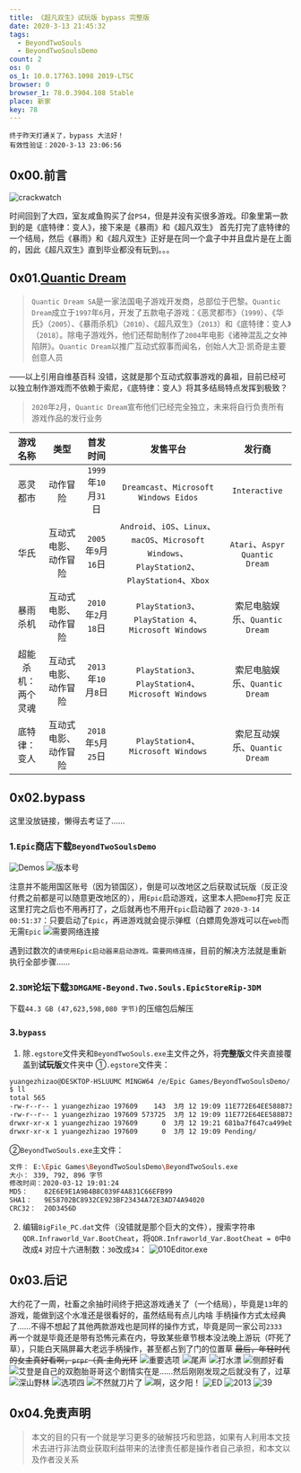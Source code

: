```yaml
---
title: 《超凡双生》试玩版 bypass 完整版
date: 2020-3-13 21:45:32
tags:
  - BeyondTwoSouls
  - BeyondTwoSoulsDemo
count: 2
os: 0
os_1: 10.0.17763.1098 2019-LTSC
browser: 0
browser_1: 78.0.3904.108 Stable
place: 新家
key: 78
---
```

    终于昨天打通关了，bypass 大法好！
    有效性验证：2020-3-13 23:06:56
<!-- more -->
## 0x00.前言
![crackwatch](https://i1.yuangezhizao.cn/Win-10/20200313231706.jpg!webp)

时间回到了大四，室友咸鱼购买了台`PS4`，但是并没有买很多游戏。印象里第一款到的是《底特律：变人》，接下来是《暴雨》和《超凡双生》
首先打完了底特律的一个结局，然后《暴雨》和《超凡双生》正好是在同一个盒子中并且盘片是在上面的，因此《超凡双生》直到毕业都没有玩到。。。

## 0x01.[Quantic Dream](https://zh.wikipedia.org/zh-hans/Quantic_Dream)
> `Quantic Dream SA`是一家法国电子游戏开发商，总部位于巴黎。`Quantic Dream`成立于`1997`年`6`月，开发了五款电子游戏：《恶灵都市》（`1999`）、《华氏》（`2005`）、《暴雨杀机》（`2010`）、《超凡双生》（`2013`）和《底特律：变人》（`2018`）。除电子游戏外，他们还帮助制作了`2004`年电影《诸神混乱之女神陷阱》。`Quantic Dream`以推广互动式叙事而闻名，创始人大卫·凯奇是主要创意人员

——以上引用自维基百科
没错，这就是那个互动式叙事游戏的鼻祖，目前已经可以独立制作游戏而不依赖于索尼，《底特律：变人》将其多结局特点发挥到极致？

> `2020`年`2`月，`Quantic Dream`宣布他们已经完全独立，未来将自行负责所有游戏作品的发行业务

游戏名称 | 类型 | 首发时间 | 发售平台 | 发行商
:---: | :---: | :---: | :---: | :---:
恶灵都市 | 动作冒险 | `1999`年`10`月`31`日 | `Dreamcast`、`Microsoft Windows Eidos` | `Interactive`
华氏 | 互动式电影、动作冒险 | `2005`年`9`月`16`日 | `Android`、`iOS`、`Linux`、`macOS`、`Microsoft Windows`、`PlayStation2`、`PlayStation4`、`Xbox` | `Atari`、`Aspyr Quantic Dream`
暴雨杀机 | 互动式电影、动作冒险 | `2010`年`2`月`18`日 | `PlayStation3`、`PlayStation 4`、`Microsoft Windows` | 索尼电脑娱乐、`Quantic Dream`
超能杀机：两个灵魂 | 互动式电影、动作冒险 | `2013`年`10`月`8`日 | `PlayStation3`、`PlayStation4`、`Microsoft Windows` | 索尼电脑娱乐、`Quantic Dream`
底特律：变人 | 互动式电影、动作冒险 | `2018`年`5`月`25`日 | `PlayStation4`、`Microsoft Windows` | 索尼互动娱乐、`Quantic Dream`

## 0x02.bypass
这里没放链接，懒得去考证了……
### 1.`Epic`商店下载`BeyondTwoSoulsDemo`
![Demos](https://i1.yuangezhizao.cn/Win-10/20200314010017.jpg!webp)
![版本号](https://i1.yuangezhizao.cn/Win-10/20200314010632.jpg!webp)

注意并不能用国区账号（因为锁国区），倒是可以改地区之后获取试玩版（反正没付费之前都是可以随意更改地区的），用`Epic`启动游戏，这里本人把`Demo`打完
反正这里打完之后也不用再打了，之后就再也不用开`Epic`启动器了
`2020-3-14 00:51:37`：只要启动了`Epic`，再进游戏就会提示弹框（白嫖周免游戏可以在`web`而无需`Epic`
![需要网络连接](https://i1.yuangezhizao.cn/Win-10/20200314005433.jpg!webp)

遇到过数次的`请使用Epic启动器来启动游戏。需要网络连接`，目前的解决方法就是重新执行全部步骤……

### 2.`3DM`论坛下载`3DMGAME-Beyond.Two.Souls.EpicStoreRip-3DM`
下载`44.3 GB (47,623,598,080 字节)`的压缩包后解压

### 3.`bypass`
1. 除`.egstore`文件夹和`BeyondTwoSouls.exe`主文件之外，将**完整版**文件夹直接覆盖到**试玩版**文件夹中
①`.egstore`文件夹：
``` bash
yuangezhizao@DESKTOP-HSLUUMC MINGW64 /e/Epic Games/BeyondTwoSoulsDemo/.egstore
$ ll
total 565
-rw-r--r-- 1 yuangezhizao 197609    143  3月 12 19:09 11E772E64EE588B73344E2B75B606D88.mancpn
-rw-r--r-- 1 yuangezhizao 197609 573725  3月 12 19:09 11E772E64EE588B73344E2B75B606D88.manifest
drwxr-xr-x 1 yuangezhizao 197609      0  3月 12 19:21 681ba7f647ca499eb998e053adaa0fef/
drwxr-xr-x 1 yuangezhizao 197609      0  3月 12 19:09 Pending/
```
②`BeyondTwoSouls.exe`主文件：
``` bash
文件：	E:\Epic Games\BeyondTwoSoulsDemo\BeyondTwoSouls.exe
大小：	339, 792, 896 字节
修改时间：2020-03-12 19:01:24
MD5：	82E6E9E1A9B4B8C039F4A831C66EFB99
SHA1：	9E58702BC8932CE923BF23434A72E3AD74A94020
CRC32：	20D3456D
```
2. 编辑`BigFile_PC.dat`文件（没错就是那个巨大的文件），搜索字符串`QDR.Infraworld_Var.BootCheat`，将`QDR.Infraworld_Var.BootCheat = 0`中`0`改成`4`
对应十六进制数：`30`改成`34`：
![010Editor.exe](https://i1.yuangezhizao.cn/Win-10/20200313222920.jpg!webp)

## 0x03.后记
大约花了一周，社畜之余抽时间终于把这游戏通关了（一个结局），毕竟是`13`年的游戏，能做到这个水准还是很看好的，虽然结局有点儿内啥
手柄操作方式太经典了……不得不想起了其他两款游戏也是同样的操作方式，毕竟是同一家公司`2333`
再一个就是毕竟还是带有恐怖元素在内，导致某些章节根本没法晚上游玩（吓死了草），只能白天隔屏幕大老远手柄操作，甚至都占到了门的位置草
~~最后，年轻时代的女主真好看啊，`prpr`（真·主角光环~~
![重要选项](https://i1.yuangezhizao.cn/Win-10/20200313225446.jpg!webp)
![尾声](https://i1.yuangezhizao.cn/Win-10/20200313225435.jpg!webp)
![打水漂](https://i1.yuangezhizao.cn/Win-10/20200313225445.jpg!webp)
![侧颜好看](https://i1.yuangezhizao.cn/Win-10/20200313225436.jpg!webp)
![艾登是自己的双胞胎哥哥这个剧情实在是……然后刚刚发现之后就没有了，过草](https://i1.yuangezhizao.cn/Win-10/20200313225437.jpg!webp)
![深山野林](https://i1.yuangezhizao.cn/Win-10/20200313225438.jpg!webp)
![选项四](https://i1.yuangezhizao.cn/Win-10/20200313225444.jpg!webp)
![不然就刀片了](https://i1.yuangezhizao.cn/Win-10/20200313225439.jpg!webp)
![啊，这夕阳！](https://i1.yuangezhizao.cn/Win-10/20200313225440.jpg!webp)
![ED](https://i1.yuangezhizao.cn/Win-10/20200313225441.jpg!webp)
![2013](https://i1.yuangezhizao.cn/Win-10/20200313225442.jpg!webp)
![39](https://i1.yuangezhizao.cn/Win-10/20200313225443.jpg!webp)


## 0x04.免责声明
> 本文的目的只有一个就是学习更多的破解技巧和思路，如果有人利用本文技术去进行非法商业获取利益带来的法律责任都是操作者自己承担，和本文以及作者没关系
